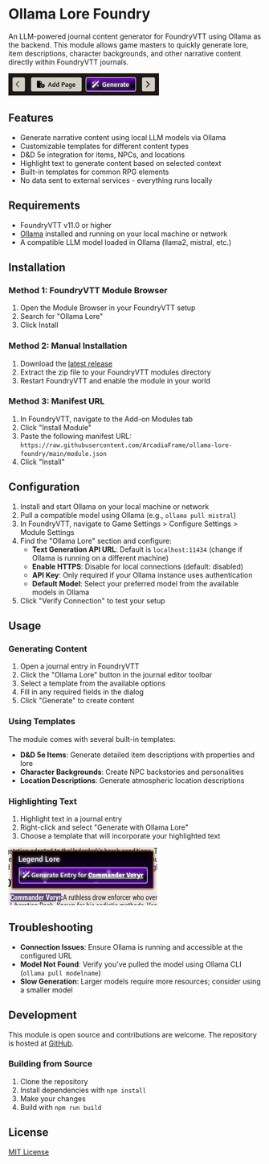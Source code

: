 # Ollama Lore Foundry

An LLM-powered journal content generator for FoundryVTT using Ollama as the backend. This module allows game masters to quickly generate lore, item descriptions, character backgrounds, and other narrative content directly within FoundryVTT journals.

![Journal Button](images/screenshot_journal_button.png)

## Features

- Generate narrative content using local LLM models via Ollama
- Customizable templates for different content types
- D&D 5e integration for items, NPCs, and locations
- Highlight text to generate content based on selected context
- Built-in templates for common RPG elements
- No data sent to external services - everything runs locally

## Requirements

- FoundryVTT v11.0 or higher
- [Ollama](https://ollama.ai/) installed and running on your local machine or network
- A compatible LLM model loaded in Ollama (llama2, mistral, etc.)

## Installation

### Method 1: FoundryVTT Module Browser

1. Open the Module Browser in your FoundryVTT setup
2. Search for "Ollama Lore"
3. Click Install

### Method 2: Manual Installation

1. Download the [latest release](https://github.com/ArcadiaFrame/ollama-lore-foundry/archive/refs/heads/main.zip)
2. Extract the zip file to your FoundryVTT modules directory
3. Restart FoundryVTT and enable the module in your world

### Method 3: Manifest URL

1. In FoundryVTT, navigate to the Add-on Modules tab
2. Click "Install Module"
3. Paste the following manifest URL: `https://raw.githubusercontent.com/ArcadiaFrame/ollama-lore-foundry/main/module.json`
4. Click "Install"

## Configuration

1. Install and start Ollama on your local machine or network
2. Pull a compatible model using Ollama (e.g., `ollama pull mistral`)
3. In FoundryVTT, navigate to Game Settings > Configure Settings > Module Settings
4. Find the "Ollama Lore" section and configure:
   - **Text Generation API URL**: Default is `localhost:11434` (change if Ollama is running on a different machine)
   - **Enable HTTPS**: Disable for local connections (default: disabled)
   - **API Key**: Only required if your Ollama instance uses authentication
   - **Default Model**: Select your preferred model from the available models in Ollama
5. Click "Verify Connection" to test your setup

## Usage

### Generating Content

1. Open a journal entry in FoundryVTT
2. Click the "Ollama Lore" button in the journal editor toolbar
3. Select a template from the available options
4. Fill in any required fields in the dialog
5. Click "Generate" to create content

### Using Templates

The module comes with several built-in templates:
- **D&D 5e Items**: Generate detailed item descriptions with properties and lore
- **Character Backgrounds**: Create NPC backstories and personalities
- **Location Descriptions**: Generate atmospheric location descriptions

### Highlighting Text

1. Highlight text in a journal entry
2. Right-click and select "Generate with Ollama Lore"
3. Choose a template that will incorporate your highlighted text

![Highlight Feature](images/screenshot_highlight.png)

## Troubleshooting

- **Connection Issues**: Ensure Ollama is running and accessible at the configured URL
- **Model Not Found**: Verify you've pulled the model using Ollama CLI (`ollama pull modelname`)
- **Slow Generation**: Larger models require more resources; consider using a smaller model

## Development

This module is open source and contributions are welcome. The repository is hosted at [GitHub](https://github.com/ArcadiaFrame/ollama-lore-foundry).

### Building from Source

1. Clone the repository
2. Install dependencies with `npm install`
3. Make your changes
4. Build with `npm run build`

## License

[MIT License](LICENSE)
